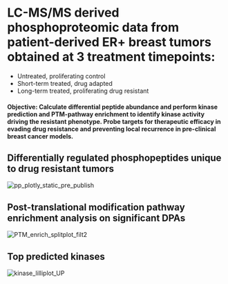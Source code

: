# LC-MS/MS derived phosphoproteomic data from patient-derived ER+ breast tumors obtained at 3 treatment timepoints:
  - Untreated, proliferating control
  - Short-term treated, drug adapted
  - Long-term treated, proliferating drug resistant 
  
#### Objective: Calculate differential peptide abundance and perform kinase prediction and PTM-pathway enrichment to identify kinase activity driving the resistant phenotype. Probe targets for therapeutic efficacy in evading drug resistance and preventing local recurrence in pre-clinical breast cancer models.


## Differentially regulated phosphopeptides unique to drug resistant tumors
![pp_plotly_static_pre_publish](https://user-images.githubusercontent.com/60406281/107903719-e4e3d700-6f17-11eb-913a-5c4569ff19cd.jpg)

## Post-translational modification pathway enrichment analysis on significant DPAs
![PTM_enrich_splitplot_filt2](https://user-images.githubusercontent.com/60406281/121995880-ac44f480-cd75-11eb-91fe-fb9bbf62c8b3.jpeg)

## Top predicted kinases
![kinase_lilliplot_UP](https://user-images.githubusercontent.com/60406281/121996375-7ce2b780-cd76-11eb-9ca7-06e4789ddff5.jpeg)
